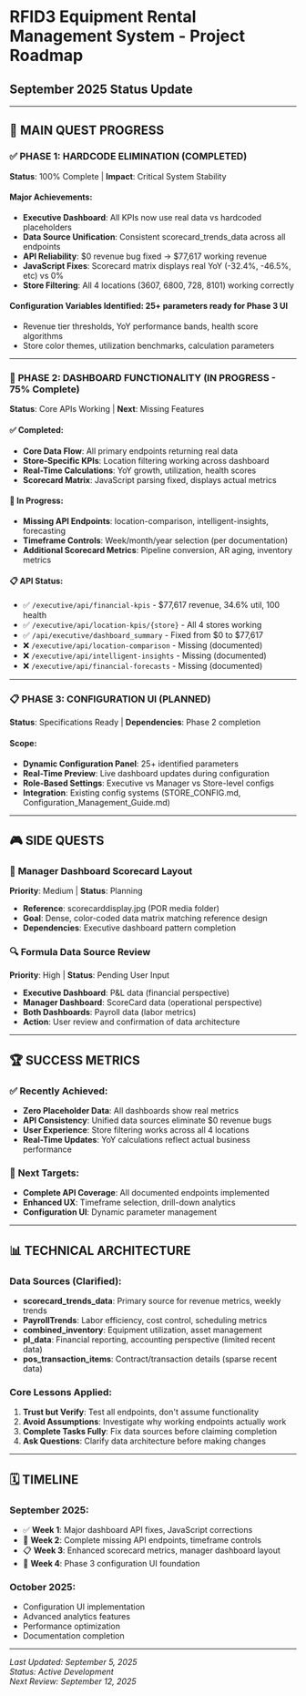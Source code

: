 # RFID3 Equipment Rental Management System - Project Roadmap
## September 2025 Status Update

---

## 🎯 **MAIN QUEST PROGRESS**

### ✅ **PHASE 1: HARDCODE ELIMINATION** (COMPLETED)
**Status**: 100% Complete | **Impact**: Critical System Stability

#### Major Achievements:
- **Executive Dashboard**: All KPIs now use real data vs hardcoded placeholders
- **Data Source Unification**: Consistent scorecard_trends_data across all endpoints
- **API Reliability**: $0 revenue bug fixed → $77,617 working revenue
- **JavaScript Fixes**: Scorecard matrix displays real YoY (-32.4%, -46.5%, etc) vs 0%
- **Store Filtering**: All 4 locations (3607, 6800, 728, 8101) working correctly

#### Configuration Variables Identified: **25+ parameters** ready for Phase 3 UI
- Revenue tier thresholds, YoY performance bands, health score algorithms
- Store color themes, utilization benchmarks, calculation parameters

---

### 🚧 **PHASE 2: DASHBOARD FUNCTIONALITY** (IN PROGRESS - 75% Complete)
**Status**: Core APIs Working | **Next**: Missing Features

#### ✅ Completed:
- **Core Data Flow**: All primary endpoints returning real data
- **Store-Specific KPIs**: Location filtering working across dashboard
- **Real-Time Calculations**: YoY growth, utilization, health scores
- **Scorecard Matrix**: JavaScript parsing fixed, displays actual metrics

#### 🔄 In Progress:
- **Missing API Endpoints**: location-comparison, intelligent-insights, forecasting
- **Timeframe Controls**: Week/month/year selection (per documentation)
- **Additional Scorecard Metrics**: Pipeline conversion, AR aging, inventory metrics

#### 📋 API Status:
- ✅ `/executive/api/financial-kpis` - $77,617 revenue, 34.6% util, 100 health
- ✅ `/executive/api/location-kpis/{store}` - All 4 stores working  
- ✅ `/api/executive/dashboard_summary` - Fixed from $0 to $77,617
- ❌ `/executive/api/location-comparison` - Missing (documented)
- ❌ `/executive/api/intelligent-insights` - Missing (documented) 
- ❌ `/executive/api/financial-forecasts` - Missing (documented)

---

### 📋 **PHASE 3: CONFIGURATION UI** (PLANNED)
**Status**: Specifications Ready | **Dependencies**: Phase 2 completion

#### Scope:
- **Dynamic Configuration Panel**: 25+ identified parameters
- **Real-Time Preview**: Live dashboard updates during configuration
- **Role-Based Settings**: Executive vs Manager vs Store-level configs
- **Integration**: Existing config systems (STORE_CONFIG.md, Configuration_Management_Guide.md)

---

## 🎮 **SIDE QUESTS**

### 🎨 **Manager Dashboard Scorecard Layout**
**Priority**: Medium | **Status**: Planning
- **Reference**: scorecarddisplay.jpg (POR media folder)
- **Goal**: Dense, color-coded data matrix matching reference design
- **Dependencies**: Executive dashboard pattern completion

### 🔍 **Formula Data Source Review** 
**Priority**: High | **Status**: Pending User Input
- **Executive Dashboard**: P&L data (financial perspective)
- **Manager Dashboard**: ScoreCard data (operational perspective)  
- **Both Dashboards**: Payroll data (labor metrics)
- **Action**: User review and confirmation of data architecture

---

## 🏆 **SUCCESS METRICS**

### ✅ **Recently Achieved:**
- **Zero Placeholder Data**: All dashboards show real metrics
- **API Consistency**: Unified data sources eliminate $0 revenue bugs
- **User Experience**: Store filtering works across all 4 locations
- **Real-Time Updates**: YoY calculations reflect actual business performance

### 🎯 **Next Targets:**
- **Complete API Coverage**: All documented endpoints implemented
- **Enhanced UX**: Timeframe selection, drill-down analytics
- **Configuration UI**: Dynamic parameter management

---

## 📊 **TECHNICAL ARCHITECTURE**

### **Data Sources (Clarified)**:
- **scorecard_trends_data**: Primary source for revenue metrics, weekly trends
- **PayrollTrends**: Labor efficiency, cost control, scheduling metrics  
- **combined_inventory**: Equipment utilization, asset management
- **pl_data**: Financial reporting, accounting perspective (limited recent data)
- **pos_transaction_items**: Contract/transaction details (sparse recent data)

### **Core Lessons Applied**:
1. **Trust but Verify**: Test all endpoints, don't assume functionality
2. **Avoid Assumptions**: Investigate why working endpoints actually work
3. **Complete Tasks Fully**: Fix data sources before claiming completion
4. **Ask Questions**: Clarify data architecture before making changes

---

## 🗓️ **TIMELINE**

### **September 2025**:
- ✅ **Week 1**: Major dashboard API fixes, JavaScript corrections
- 🔄 **Week 2**: Complete missing API endpoints, timeframe controls
- 📋 **Week 3**: Enhanced scorecard metrics, manager dashboard layout
- 🚀 **Week 4**: Phase 3 configuration UI foundation

### **October 2025**:
- Configuration UI implementation
- Advanced analytics features  
- Performance optimization
- Documentation completion

---

*Last Updated: September 5, 2025*  
*Status: Active Development*  
*Next Review: September 12, 2025*
